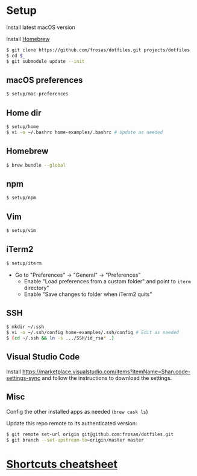 # Setup

Install latest macOS version

Install [Homebrew](https://brew.sh/)

```bash
$ git clone https://github.com/frosas/dotfiles.git projects/dotfiles
$ cd $_
$ git submodule update --init
```

## macOS preferences

```bash
$ setup/mac-preferences
```

## Home dir

```bash
$ setup/home
$ vi -o ~/.bashrc home-examples/.bashrc # Update as needed
```

## Homebrew

```bash
$ brew bundle --global
```

## npm

```bash
$ setup/npm
```

## Vim

```bash
$ setup/vim
```

## iTerm2

```bash
$ setup/iterm
```

- Go to "Preferences" → "General" → "Preferences"
  - Enable "Load preferences from a custom folder" and point to `iterm` directory"
  - Enable "Save changes to folder when iTerm2 quits"

## SSH

```bash
$ mkdir ~/.ssh
$ vi -o ~/.ssh/config home-examples/.ssh/config # Edit as needed
$ (cd ~/.ssh && ln -s .../SSH/id_rsa* .)
```

## Visual Studio Code

Install https://marketplace.visualstudio.com/items?itemName=Shan.code-settings-sync
and follow the instructions to download the settings.

## Misc

Config the other installed apps as needed (`brew cask ls`)

Update this repo remote to its authenticated version:

```bash
$ git remote set-url origin git@github.com:frosas/dotfiles.git
$ git branch --set-upstream-to=origin/master master
```

# [Shortcuts cheatsheet](shortcuts.md)
